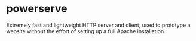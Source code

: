 powerserve
==========

Extremely fast and lightweight HTTP server and client, used to prototype a website without the effort of setting up a full Apache installation.
